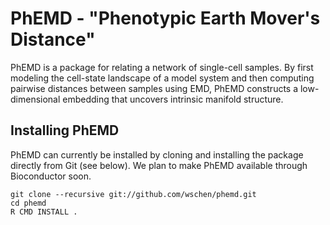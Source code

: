# PhEMD - "Phenotypic Earth Mover's Distance"
PhEMD is a package for relating a network of single-cell samples. By first modeling the cell-state landscape of a model system and then computing pairwise distances between samples using EMD, PhEMD constructs a low-dimensional embedding that uncovers intrinsic manifold structure.


## Installing PhEMD
PhEMD can currently be installed by cloning and installing the package directly from Git (see below). We plan to make PhEMD available through Bioconductor soon.
```
git clone --recursive git://github.com/wschen/phemd.git
cd phemd
R CMD INSTALL .
```
